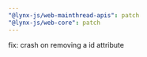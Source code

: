```yaml
---
"@lynx-js/web-mainthread-apis": patch
"@lynx-js/web-core": patch
---
```


fix: crash on removing a id attribute

